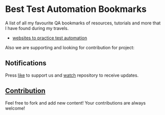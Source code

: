 # Best Test Automation Bookmarks

A list of all my favourite QA bookmarks of resources, tutorials and more that I have found during my travels.   

* [websites to practice test automation](https://github.com/Iphiclus/best-test-automation-bookmarks/blob/master/websites-to-practice-test-automation)

Also we are supporting and looking for contribution for project:

## Notifications
Press [like](?) to support us and [watch](?) repository to receive updates.

## [Contribution](?)

Feel free to fork and add new content! Your contributions are always welcome! 

